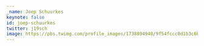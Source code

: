 ```yaml
---
_name: Joep Schuurkes
keynote: false
id: joep-schuurkes
twitter: j19sch
image: https://pbs.twimg.com/profile_images/1738894948/9f54fccc0d1b3c6b5c807c164582af46.jpeg
---
```

